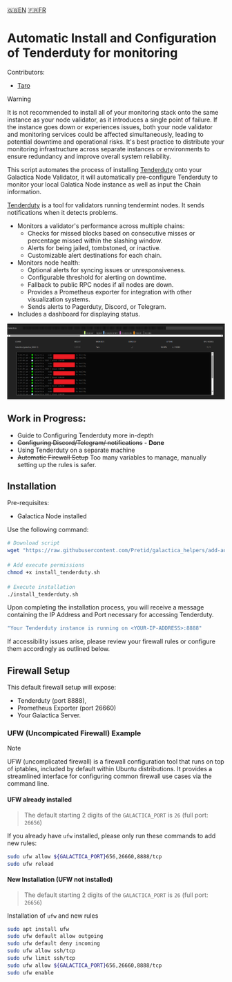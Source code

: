 [:uk:EN](./README.md) [:fr:FR](./README_FR.md)
# Automatic Install and Configuration of Tenderduty for monitoring

Contributors:
- [Taro](https://github.com/bobataro)

> [!WARNING] 
> It is not recommended to install all of your monitoring stack onto the same instance as your node validator, as it introduces a single point of failure. If the instance goes down or experiences issues, both your node validator and monitoring services could be affected simultaneously, leading to potential downtime and operational risks. It's best practice to distribute your monitoring infrastructure across separate instances or environments to ensure redundancy and improve overall system reliability.

This script automates the process of installing [Tenderduty](https://github.com/blockpane/tenderduty) onto your Galactica Node Validator, it will automatically pre-configure Tenderduty to monitor your local Galatica Node instance as well as input the Chain information.

[Tenderduty](https://github.com/blockpane/tenderduty/blob/main/docs/README.md) is a tool for validators running tendermint nodes. It sends notifications when it detects problems.

- Monitors a validator's performance across multiple chains:
    - Checks for missed blocks based on consecutive misses or percentage missed within the slashing window.
    - Alerts for being jailed, tombstoned, or inactive.
    - Customizable alert destinations for each chain.
- Monitors node health:
    - Optional alerts for syncing issues or unresponsiveness.
    - Configurable threshold for alerting on downtime.
    - Fallback to public RPC nodes if all nodes are down.
    - Provides a Prometheus exporter for integration with other visualization systems.
    - Sends alerts to Pagerduty, Discord, or Telegram.
- Includes a dashboard for displaying status.


![Tenderduty Dashboard](./images/Tenderduty%20Dashboard.png)

## Work in Progress:
- Guide to Configuring Tenderduty more in-depth 
- ~~Configuring Discord/Telegram/ notifications~~ - **Done**
- Using Tenderduty on a separate machine
- ~~Automatic Firewall Setup~~ Too many variables to manage, manually setting up the rules is safer.



## Installation
Pre-requisites:
- Galactica Node installed

Use the following command:

```bash
# Download script
wget "https://raw.githubusercontent.com/Pretid/galactica_helpers/add-auto-tenderduty/simple-node-monitoring-tenderduty/install_tenderduty.sh"

# Add execute permissions
chmod +x install_tenderduty.sh

# Execute installation
./install_tenderduty.sh
```

Upon completing the installation process, you will receive a message containing the IP Address and Port necessary for accessing Tenderduty. 
```bash
"Your Tenderduty instance is running on <YOUR-IP-ADDRESS>:8888"
```

If accessibility issues arise, please review your firewall rules or configure them accordingly as outlined below.

## Firewall Setup
This default firewall setup will expose:
- Tenderduty (port 8888), 
- Prometheus Exporter (port 26660) 
- Your Galactica Server.

### UFW (Uncompicated Firewall) Example

>[!NOTE]
> UFW (uncomplicated firewall) is a firewall configuration tool that runs on top of iptables, included by default within Ubuntu distributions. It provides a streamlined interface for configuring common firewall use cases via the command line.

#### UFW already installed

> The default starting 2 digits of the `GALACTICA_PORT` is `26` (full port: `26656`) 

If you already have `ufw` installed, please only run these commands to add new rules:

```bash
sudo ufw allow ${GALACTICA_PORT}656,26660,8888/tcp
sudo ufw reload
```

#### New Installation (UFW not installed)

> The default starting 2 digits of the `GALACTICA_PORT` is `26` (full port: `26656`) 

Installation of `ufw` and new rules
```bash
sudo apt install ufw 
sudo ufw default allow outgoing 
sudo ufw default deny incoming 
sudo ufw allow ssh/tcp 
sudo ufw limit ssh/tcp 
sudo ufw allow ${GALACTICA_PORT}656,26660,8888/tcp
sudo ufw enable
```

